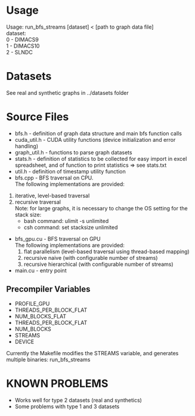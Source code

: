 Usage
=====
Usage: run_bfs_<STREAM>streams [dataset] < [path to graph data file]  
dataset:  
         0 - DIMACS9  
         1 - DIMACS10  
         2 - SLNDC

Datasets
========
See real and synthetic graphs in ../datasets folder

Source Files
===========
* bfs.h - definition of graph data structure and main bfs function calls
* cuda_util.h - CUDA utility functions (device initialization and error handling)
* graph_util.h - functions to parse graph datasets
* stats.h - definition of statistics to be collected for easy import in excel spreadsheet, and of function to print statistics => see stats.txt
* util.h - definition of timestamp utility function
* bfs.cpp - BFS traversal on CPU.  
  The following implementations are provided:
 1. iterative, level-based traversal
 2. recursive traversal  
     Note: for large graphs, it is necessary to change the OS setting for the stack size:
	* bash command: ulimit -s unlimited
	* csh command: set stacksize unlimited

* bfs_gpu.cu - BFS traversal on GPU  
  The following implementations are provided:
  1. flat parallelism (level-based traversal using thread-based mapping)
  2. recursive naive (with configurable number of streams)
  3. recursive hierarchical (with configurable number of streams)
* main.cu - entry point

Precompiler Variables
--------------------  
- PROFILE_GPU  
- THREADS_PER_BLOCK_FLAT  
- NUM_BLOCKS_FLAT  
- THREADS_PER_BLOCK_FLAT  
- NUM_BLOCKS  
- STREAMS  
- DEVICE  

Currently the Makefile modifies the STREAMS variable, and generates multiple binaries: run_bfs_<STREAM>streams


KNOWN PROBLEMS
==============
- Works well for type 2 datasets (real and synthetics)
- Some problems with type 1 and 3 datasets
